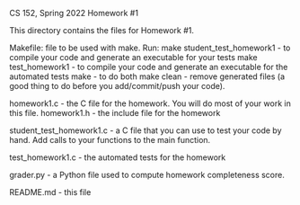 CS 152, Spring 2022
Homework #1

This directory contains the files for Homework #1.

Makefile: file to be used with make.  Run:
  make student_test_homework1 - to compile your code and generate an executable for your tests
  make test_homework1 - to compile your code and generate an executable for the automated tests
  make - to do both
  make clean - remove generated files  (a good thing to do before you add/commit/push
    your code).

homework1.c - the C file for the homework.  You will do most of your work in this file.
homework1.h - the include file for the homework

student_test_homework1.c - a C file that you can use to test your code by
  hand.  Add calls to your functions to the main function.

test_homework1.c - the automated tests for the homework

grader.py - a Python file used to compute homework completeness score.

README.md - this file

